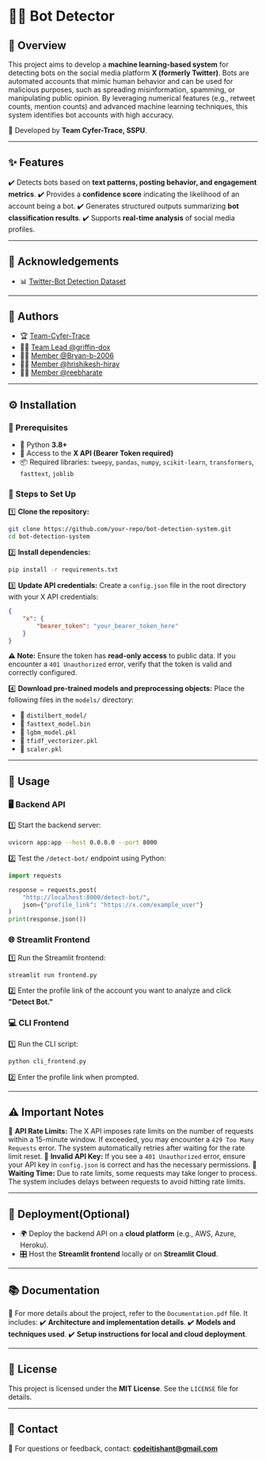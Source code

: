 # 🕵️‍♂️ Bot Detector

## 📌 Overview
This project aims to develop a **machine learning-based system** for detecting bots on the social media platform **X (formerly Twitter)**. Bots are automated accounts that mimic human behavior and can be used for malicious purposes, such as spreading misinformation, spamming, or manipulating public opinion. By leveraging numerical features (e.g., retweet counts, mention counts) and advanced machine learning techniques, this system identifies bot accounts with high accuracy.

🚀 Developed by **Team Cyfer-Trace, SSPU**.

---

## ✨ Features
✔️ Detects bots based on **text patterns, posting behavior, and engagement metrics**.
✔️ Provides a **confidence score** indicating the likelihood of an account being a bot.
✔️ Generates structured outputs summarizing **bot classification results**.
✔️ Supports **real-time analysis** of social media profiles.

---

## 📜 Acknowledgements
- 📊 [Twitter-Bot Detection Dataset](https://www.kaggle.com/datasets/goyaladi/twitter-bot-detection-dataset)

---

## 👥 Authors
- 🏆 [Team-Cyfer-Trace](https://github.com/Team-Cyfer-Trace)
- 👨‍💻 [Team Lead @griffin-dox](https://github.com/griffin-dox)
- 👨‍💻 [Member @Bryan-b-2006](https://github.com/Bryan-b-2006)
- 👨‍💻 [Member @hrishikesh-hiray](https://github.com/hrishikesh-hiray)
- 👨‍💻 [Member @reebharate](https://github.com/reebharate)

---

## ⚙️ Installation

### 📌 Prerequisites
- 🐍 Python **3.8+**
- 🔑 Access to the **X API (Bearer Token required)**
- 📦 Required libraries: `tweepy`, `pandas`, `numpy`, `scikit-learn`, `transformers`, `fasttext`, `joblib`

### 🚀 Steps to Set Up
1️⃣ **Clone the repository:**
   ```bash
   git clone https://github.com/your-repo/bot-detection-system.git
   cd bot-detection-system
   ```
2️⃣ **Install dependencies:**
   ```bash
   pip install -r requirements.txt
   ```
3️⃣ **Update API credentials:**
   Create a `config.json` file in the root directory with your X API credentials:
   ```json
   {
       "x": {
           "bearer_token": "your_bearer_token_here"
       }
   }
   ```
   **⚠️ Note:** Ensure the token has **read-only access** to public data. If you encounter a `401 Unauthorized` error, verify that the token is valid and correctly configured.

4️⃣ **Download pre-trained models and preprocessing objects:**
   Place the following files in the `models/` directory:
   - 📂 `distilbert_model/`
   - 📂 `fasttext_model.bin`
   - 📂 `lgbm_model.pkl`
   - 📂 `tfidf_vectorizer.pkl`
   - 📂 `scaler.pkl`

---

## 🚀 Usage

### 🖥️ Backend API
1️⃣ Start the backend server:
   ```bash
   uvicorn app:app --host 0.0.0.0 --port 8000
   ```
2️⃣ Test the `/detect-bot/` endpoint using Python:
   ```python
   import requests
   
   response = requests.post(
       "http://localhost:8000/detect-bot/",
       json={"profile_link": "https://x.com/example_user"}
   )
   print(response.json())
   ```

### 🌐 Streamlit Frontend
1️⃣ Run the Streamlit frontend:
   ```bash
   streamlit run frontend.py
   ```
2️⃣ Enter the profile link of the account you want to analyze and click **"Detect Bot."**

### 💻 CLI Frontend
1️⃣ Run the CLI script:
   ```bash
   python cli_frontend.py
   ```
2️⃣ Enter the profile link when prompted.

---

## ⚠️ Important Notes
📌 **API Rate Limits:** The X API imposes rate limits on the number of requests within a 15-minute window. If exceeded, you may encounter a `429 Too Many Requests` error. The system automatically retries after waiting for the rate limit reset.
📌 **Invalid API Key:** If you see a `401 Unauthorized` error, ensure your API key in `config.json` is correct and has the necessary permissions.
📌 **Waiting Time:** Due to rate limits, some requests may take longer to process. The system includes delays between requests to avoid hitting rate limits.

---

## 🚀 Deployment(Optional)
- 🌍 Deploy the backend API on a **cloud platform** (e.g., AWS, Azure, Heroku).
- 🎛️ Host the **Streamlit frontend** locally or on **Streamlit Cloud**.

---

## 📚 Documentation
📖 For more details about the project, refer to the `Documentation.pdf` file. It includes:
✔️ **Architecture and implementation details**.
✔️ **Models and techniques used**.
✔️ **Setup instructions for local and cloud deployment**.

---

## 📜 License
This project is licensed under the **MIT License**. See the `LICENSE` file for details.

---

## 📩 Contact
📧 For questions or feedback, contact: **codeitishant@gmail.com**
